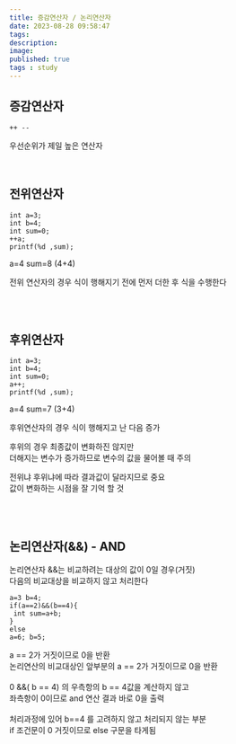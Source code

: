 ```yaml
---
title: 증감연산자 / 논리연산자 
date: 2023-08-28 09:58:47 
tags: 
description:
image: 
published: true
tags : study
---
```


## 증감연산자
```
++ --
```
우선순위가 제일  높은 연산자
<br>

<br>

## 전위연산자

```
int a=3;
int b=4;
int sum=0;
++a;
printf(%d ,sum);
```

a=4
sum=8 (4+4)

전위 연산자의 경우
식이 행해지기 전에 먼저 더한 후 식을 수행한다

<br><br>


## 후위연산자
```
int a=3;
int b=4;
int sum=0;
a++;
printf(%d ,sum);
```
a=4
sum=7  (3+4)

후위연산자의 경우 
식이 행해지고 난 다음 증가

후위의 경우 최종값이 변화하진 않지만 
<br>더해지는 변수가 증가하므로 변수의 값을 물어볼 때 주의



전위냐 후위냐에 따라 결과값이 달라지므로 중요<br>
값이 변화하는 시점을 잘 기억 할 것

<br><br>


## 논리연산자(&&) - AND

논리연산자 &&는
비교하려는 대상의 값이 0일 경우(거짓)<br>
다음의 비교대상을 비교하지 않고 처리한다

```
a=3 b=4;
if(a==2)&&(b==4){
 int sum=a+b;
}
else
a=6; b=5;
```

a == 2가 거짓이므로 0을 반환<br>
논리연산의 비교대상인 앞부분의 a == 2가 거짓이므로 0을 반환<br><br>
0  &&( b == 4) 의 우측항의 b == 4값을 계산하지 않고<br>
좌측항이 0이므로 and 연산 결과 바로 0을 출력<br><br>
처리과정에 있어 b==4 를 고려하지 않고 처리되지 않는 부분<br>
if 조건문이 0 거짓이므로 else 구문을 타게됨<br>










